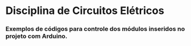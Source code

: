 # Disciplina de Circuitos Elétricos
### Exemplos de códigos para controle dos módulos inseridos no projeto com Arduino.

